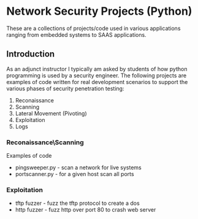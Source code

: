 # Network Security Projects (Python)

These are a collections of projects/code used in various applications ranging from embedded systems to SAAS applications. 

## Introduction

As an adjunct instructor I typically am asked by students of how python programming is used by a security engineer. The following projects are examples of code written for real development scenarios to support the various phases of security penetration testing: 
1. Reconaissance
2. Scanning
3. Lateral Movement (Pivoting)
4. Exploitation
5. Logs


### Reconaissance\Scanning

Examples of code
* pingsweeper.py - scan a network for live systems
* portscanner.py - for a given host scan all ports 

### Exploitation

* tftp fuzzer - fuzz the tftp protocol to create a dos
* http fuzzer - fuzz http over port 80 to crash web server
